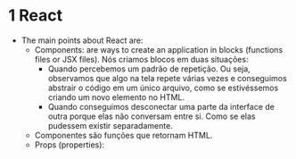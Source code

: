 # 1 React

- The main points about React are:
	- Components: are ways to create an application in blocks (functions files or JSX files). Nós criamos blocos em duas situações:
		- Quando percebemos um padrão de repetição. Ou seja, observamos que algo na tela repete várias vezes e conseguimos abstrair o código em um único arquivo, como se estivéssemos criando um novo elemento no HTML.
		-  Quando conseguimos desconectar uma parte da interface de outra porque elas não conversam entre si. Como se elas pudessem existir separadamente.
	- Componentes são funções que retornam HTML.
	- Props (properties): 